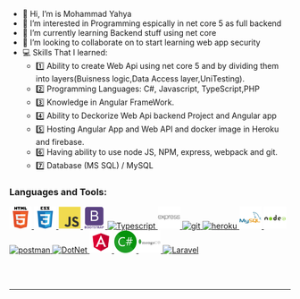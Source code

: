 - 👋 Hi, I’m is Mohammad Yahya
- 👀 I’m interested in Programming espically in net core 5 as full backend  
- 🌱 I’m currently learning Backend stuff using net core 
- 💞️ I’m looking to collaborate on to start learning web app security
- 💻 Skills That I learned:
   - 1️⃣ Ability to create Web Api using net core 5 and by dividing them into layers(Buisness logic,Data Access layer,UniTesting).
   - 2️⃣ Programming Languages: C#, Javascript, TypeScript,PHP
   - 3️⃣ Knowledge in Angular FrameWork.
   - 4️⃣ Ability to Deckorize Web Api backend Project and Angular app 
   - 5️⃣ Hosting Angular App and Web API and docker image in Heroku and firebase.
   - 6️⃣ Having ability to use node JS, NPM, express, webpack and git.
   - 7️⃣ Database (MS SQL) / MySQL

<!-- Languages and tools -->
<h3 align="left">Languages and Tools:</h3>
<p align="left"><a href="https://www.w3.org/html/" target="_blank"> <img src="https://raw.githubusercontent.com/devicons/devicon/master/icons/html5/html5-original-wordmark.svg" alt="html5" width="40" height="40"/> </a> <a href="https://www.w3schools.com/css/" target="_blank"> <img src="https://raw.githubusercontent.com/devicons/devicon/master/icons/css3/css3-original-wordmark.svg" alt="css3" width="40" height="40"/> </a> <a href="https://developer.mozilla.org/en-US/docs/Web/JavaScript" target="_blank"> <img src="https://raw.githubusercontent.com/devicons/devicon/master/icons/javascript/javascript-original.svg" alt="javascript" width="40" height="40"/> </a> <a href="https://getbootstrap.com" target="_blank"> <img src="https://raw.githubusercontent.com/devicons/devicon/master/icons/bootstrap/bootstrap-plain-wordmark.svg" alt="bootstrap" width="40" height="40"/> </a> 
   <a href="https://www.typescriptlang.org/docs/" target="_blank"> <img src="https://www.vectorlogo.zone/logos/typescriptlang/typescriptlang-icon.svg" alt="Typescript" width="40" height="40"/> </a>  <a href="https://expressjs.com" target="_blank"> <img src="https://raw.githubusercontent.com/devicons/devicon/master/icons/express/express-original-wordmark.svg" alt="express" width="40" height="40"/> </a>  <a href="https://git-scm.com/" target="_blank"> <img src="https://www.vectorlogo.zone/logos/git-scm/git-scm-icon.svg" alt="git" width="40" height="40"/> </a> <a href="https://heroku.com" target="_blank"> <img src="https://www.vectorlogo.zone/logos/heroku/heroku-icon.svg" alt="heroku" width="40" height="40"/> </a>  <a href="https://www.mysql.com/" target="_blank"> <img src="https://raw.githubusercontent.com/devicons/devicon/master/icons/mysql/mysql-original-wordmark.svg" alt="mysql" width="40" height="40"/> </a> <a href="https://nodejs.org" target="_blank"> <img src="https://raw.githubusercontent.com/devicons/devicon/master/icons/nodejs/nodejs-original-wordmark.svg" alt="nodejs" width="40" height="40"/> </a> <a href="https://postman.com" target="_blank"> <img src="https://www.vectorlogo.zone/logos/getpostman/getpostman-icon.svg" alt="postman" width="40" height="40"/> </a>
 <a href="https://docs.microsoft.com/en-us/aspnet/core/?view=aspnetcore-5.0" target="_blank"> <img src="https://commons.wikimedia.org/wiki/File:.NET_Core_Logo.svg" alt="DotNet" width="40" height="40"/> </a>
 <a href="https://angular.io/" target="_blank"> <img src="https://raw.githubusercontent.com/github/explore/80688e429a7d4ef2fca1e82350fe8e3517d3494d/topics/angular/angular.png" alt="angular" width="40" height="40"/> </a><a href="https://docs.microsoft.com/en-us/dotnet/csharp/" target="_blank"> <img src="https://raw.githubusercontent.com/github/explore/80688e429a7d4ef2fca1e82350fe8e3517d3494d/topics/csharp/csharp.png" alt="Csharp" width="40" height="40"/> </a><a href="https://www.mongodb.com/" target="_blank"> <img src="https://raw.githubusercontent.com/github/explore/80688e429a7d4ef2fca1e82350fe8e3517d3494d/topics/mongodb/mongodb.png" alt="MongoDB" width="40" height="40"/> </a>
<a href="https://laravel.com/docs/8.x" target="_blank"><img src="https://upload.wikimedia.org/wikipedia/commons/9/9a/Laravel.svg" alt="Laravel" width="40" height="40"/></a>


</p>

<br />
<br />
<hr>
